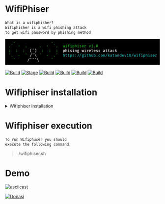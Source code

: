 # WifiPhiser

```
What is a wifiphisher?
Wifiphisher is a wifi phishing attack
to get wifi password by phishing method
```

<p align="center">
  <img src="imgs/banner.jpg">
</p>

[![Build](https://img.shields.io/badge/Wifiphiser-brightgreen.svg?maxAge=259200)]()
[![Stage](https://img.shields.io/badge/Release-1.0-brightgreen.svg)]()
[![Build](https://img.shields.io/badge/Supported_Android-Linux-orange.svg)]()
[![Build](https://img.shields.io/badge/Available-Termux-red.svg?maxAge=259200)]()
[![Build](https://img.shields.io/badge/Language-bash-blue.svg?maxAge=259200)]()
[![Build](https://img.shields.io/badge/contributions-katandev18-blue.svg?style=flat)]()

# Wifiphiser installation

<details>
<summary>Wifiphiser installation</summary>

```
To install Wifiphiser you should
execute the following commands.
And save ngrok in the wifiphiser folder.
```
# Kali Linux
> sudo apt-get update
> sudo apt-get install git python3 bash wget unzip curl
> git clone https://github.com/katandev18/wifiphiser
> Download [ngrok](http://ngrok.com) and seve ngrok in the wifiphiser folder
> cd wifiphiser
> chmod 777 wifiphiser.sh

# Termux
> pkg update
> pkg install git python git bash wget unzip curl
> git clone https://github.com/katandev18/wifiphiser
> Download [ngrok](http://ngrok.com) and seve ngrok in the wifiphiser folder
> cd wifiphiser
> chmod 777 wifiphiser.sh

# Windows
- [php](https://www.php.net/downloads.php)
- [curl](https://curl.se/windows/)
- [python3](https://www.python.org/downloads/)
- [bash](https://git-scm.com/downloads)
- [ngrok](http://ngrok.com)
</details>

# Wifiphiser execution

```
To run Wifiphuser you should
execute the following command.
```

> ./wifiphiser.sh 

# Demo
[![asciicast](https://asciinema.org/a/Govx3EEzK2nHOPAo7KbXJ6XX9.svg)](https://asciinema.org/a/Govx3EEzK2nHOPAo7KbXJ6XX9)

[![Donasi](https://www.google.com/search?q=saweria.svg&oq=saweria.svg&aqs=chrome..69i57.8402j0j4&client=ms-android-xiaomi-rev1&sourceid=chrome-mobile&ie=UTF-8#imgrc=_ShcQp1uLiYTIM)](https://saweria.co/katandev18)
